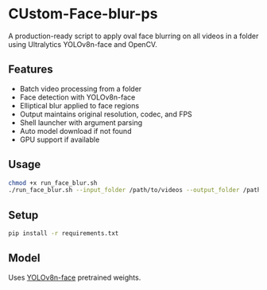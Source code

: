 # CUstom-Face-blur-ps
A production-ready script to apply oval face blurring on all videos in a folder using Ultralytics YOLOv8n-face and OpenCV.


## Features

- Batch video processing from a folder
- Face detection with YOLOv8n-face
- Elliptical blur applied to face regions
- Output maintains original resolution, codec, and FPS
- Shell launcher with argument parsing
- Auto model download if not found
- GPU support if available

## Usage

```bash
chmod +x run_face_blur.sh
./run_face_blur.sh --input_folder /path/to/videos --output_folder /path/to/output
```

## Setup

```bash
pip install -r requirements.txt
```

## Model

Uses [YOLOv8n-face](https://github.com/ultralytics/ultralytics) pretrained weights.
